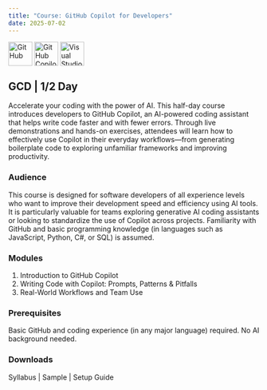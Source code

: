 ```yaml
---
title: "Course: GitHub Copilot for Developers"
date: 2025-07-02
---
```


<img src="/images/icons/github.png" alt="GitHub" style="height: 48px; margin-bottom: 0; vertical-align: middle;">
<img src="/images/icons/github-copilot.png" alt="GitHub Copilot" style="height: 48px; margin-bottom: 0; vertical-align: middle;">
<img src="/images/icons/visual-studio-code.png" alt="Visual Studio Code" style="height: 48px; margin-bottom: 0; vertical-align: middle;">

## GCD | 1/2 Day
Accelerate your coding with the power of AI. This half-day course introduces developers to GitHub Copilot, an AI-powered coding assistant that helps write code faster and with fewer errors. Through live demonstrations and hands-on exercises, attendees will learn how to effectively use Copilot in their everyday workflows—from generating boilerplate code to exploring unfamiliar frameworks and improving productivity.

### Audience
This course is designed for software developers of all experience levels who want to improve their development speed and efficiency using AI tools. It is particularly valuable for teams exploring generative AI coding assistants or looking to standardize the use of Copilot across projects. Familiarity with GitHub and basic programming knowledge (in languages such as JavaScript, Python, C#, or SQL) is assumed.

### Modules
1. Introduction to GitHub Copilot
2. Writing Code with Copilot: Prompts, Patterns & Pitfalls
3. Real-World Workflows and Team Use

### Prerequisites
Basic GitHub and coding experience (in any major language) required. No AI background needed.

### Downloads

Syllabus | Sample | Setup Guide